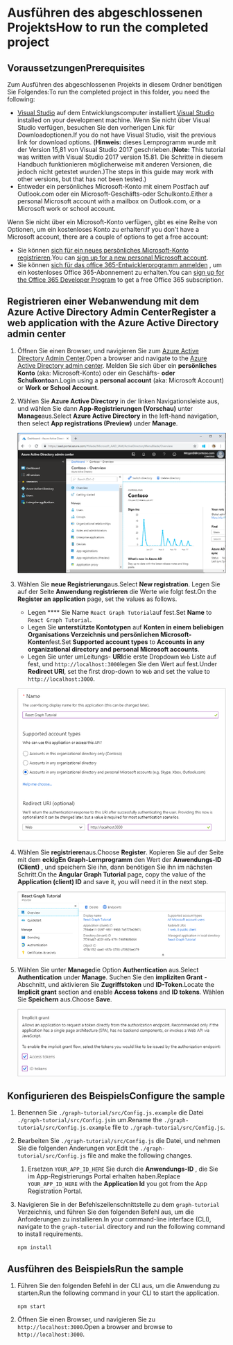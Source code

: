 # <a name="how-to-run-the-completed-project"></a><span data-ttu-id="cc6b5-101">Ausführen des abgeschlossenen Projekts</span><span class="sxs-lookup"><span data-stu-id="cc6b5-101">How to run the completed project</span></span>

## <a name="prerequisites"></a><span data-ttu-id="cc6b5-102">Voraussetzungen</span><span class="sxs-lookup"><span data-stu-id="cc6b5-102">Prerequisites</span></span>

<span data-ttu-id="cc6b5-103">Zum Ausführen des abgeschlossenen Projekts in diesem Ordner benötigen Sie Folgendes:</span><span class="sxs-lookup"><span data-stu-id="cc6b5-103">To run the completed project in this folder, you need the following:</span></span>

- <span data-ttu-id="cc6b5-104">[Visual Studio](https://visualstudio.microsoft.com/vs/) auf dem Entwicklungscomputer installiert.</span><span class="sxs-lookup"><span data-stu-id="cc6b5-104">[Visual Studio](https://visualstudio.microsoft.com/vs/) installed on your development machine.</span></span> <span data-ttu-id="cc6b5-105">Wenn Sie nicht über Visual Studio verfügen, besuchen Sie den vorherigen Link für Downloadoptionen.</span><span class="sxs-lookup"><span data-stu-id="cc6b5-105">If you do not have Visual Studio, visit the previous link for download options.</span></span> <span data-ttu-id="cc6b5-106">(**Hinweis:** dieses Lernprogramm wurde mit der Version 15,81 von Visual Studio 2017 geschrieben.</span><span class="sxs-lookup"><span data-stu-id="cc6b5-106">(**Note:** This tutorial was written with Visual Studio 2017 version 15.81.</span></span> <span data-ttu-id="cc6b5-107">Die Schritte in diesem Handbuch funktionieren möglicherweise mit anderen Versionen, die jedoch nicht getestet wurden.)</span><span class="sxs-lookup"><span data-stu-id="cc6b5-107">The steps in this guide may work with other versions, but that has not been tested.)</span></span>
- <span data-ttu-id="cc6b5-108">Entweder ein persönliches Microsoft-Konto mit einem Postfach auf Outlook.com oder ein Microsoft-Geschäfts-oder Schulkonto.</span><span class="sxs-lookup"><span data-stu-id="cc6b5-108">Either a personal Microsoft account with a mailbox on Outlook.com, or a Microsoft work or school account.</span></span>

<span data-ttu-id="cc6b5-109">Wenn Sie nicht über ein Microsoft-Konto verfügen, gibt es eine Reihe von Optionen, um ein kostenloses Konto zu erhalten:</span><span class="sxs-lookup"><span data-stu-id="cc6b5-109">If you don't have a Microsoft account, there are a couple of options to get a free account:</span></span>

- <span data-ttu-id="cc6b5-110">Sie können [sich für ein neues persönliches Microsoft-Konto registrieren](https://signup.live.com/signup?wa=wsignin1.0&rpsnv=12&ct=1454618383&rver=6.4.6456.0&wp=MBI_SSL_SHARED&wreply=https://mail.live.com/default.aspx&id=64855&cbcxt=mai&bk=1454618383&uiflavor=web&uaid=b213a65b4fdc484382b6622b3ecaa547&mkt=E-US&lc=1033&lic=1).</span><span class="sxs-lookup"><span data-stu-id="cc6b5-110">You can [sign up for a new personal Microsoft account](https://signup.live.com/signup?wa=wsignin1.0&rpsnv=12&ct=1454618383&rver=6.4.6456.0&wp=MBI_SSL_SHARED&wreply=https://mail.live.com/default.aspx&id=64855&cbcxt=mai&bk=1454618383&uiflavor=web&uaid=b213a65b4fdc484382b6622b3ecaa547&mkt=E-US&lc=1033&lic=1).</span></span>
- <span data-ttu-id="cc6b5-111">Sie können [sich für das office 365-Entwicklerprogramm anmelden](https://developer.microsoft.com/office/dev-program) , um ein kostenloses Office 365-Abonnement zu erhalten.</span><span class="sxs-lookup"><span data-stu-id="cc6b5-111">You can [sign up for the Office 365 Developer Program](https://developer.microsoft.com/office/dev-program) to get a free Office 365 subscription.</span></span>

## <a name="register-a-web-application-with-the-azure-active-directory-admin-center"></a><span data-ttu-id="cc6b5-112">Registrieren einer Webanwendung mit dem Azure Active Directory Admin Center</span><span class="sxs-lookup"><span data-stu-id="cc6b5-112">Register a web application with the Azure Active Directory admin center</span></span>

1. <span data-ttu-id="cc6b5-113">Öffnen Sie einen Browser, und navigieren Sie zum [Azure Active Directory Admin Center](https://aad.portal.azure.com).</span><span class="sxs-lookup"><span data-stu-id="cc6b5-113">Open a browser and navigate to the [Azure Active Directory admin center](https://aad.portal.azure.com).</span></span> <span data-ttu-id="cc6b5-114">Melden Sie sich über ein **persönliches Konto** (aka: Microsoft-Konto) oder ein Geschäfts- **oder Schulkonto**an.</span><span class="sxs-lookup"><span data-stu-id="cc6b5-114">Login using a **personal account** (aka: Microsoft Account) or **Work or School Account**.</span></span>

1. <span data-ttu-id="cc6b5-115">Wählen Sie **Azure Active Directory** in der linken Navigationsleiste aus, und wählen Sie dann **App-Registrierungen (Vorschau)** unter **Manage**aus.</span><span class="sxs-lookup"><span data-stu-id="cc6b5-115">Select **Azure Active Directory** in the left-hand navigation, then select **App registrations (Preview)** under **Manage**.</span></span>

    ![<span data-ttu-id="cc6b5-116">Screenshot der APP-Registrierungen</span><span class="sxs-lookup"><span data-stu-id="cc6b5-116">A screenshot of the App registrations</span></span> ](/tutorial/images/aad-portal-app-registrations.png)

1. <span data-ttu-id="cc6b5-117">Wählen Sie **neue Registrierung**aus.</span><span class="sxs-lookup"><span data-stu-id="cc6b5-117">Select **New registration**.</span></span> <span data-ttu-id="cc6b5-118">Legen Sie auf der Seite **Anwendung registrieren** die Werte wie folgt fest.</span><span class="sxs-lookup"><span data-stu-id="cc6b5-118">On the **Register an application** page, set the values as follows.</span></span>

    - <span data-ttu-id="cc6b5-119">Legen \*\*\*\* Sie Name `React Graph Tutorial`auf fest.</span><span class="sxs-lookup"><span data-stu-id="cc6b5-119">Set **Name** to `React Graph Tutorial`.</span></span>
    - <span data-ttu-id="cc6b5-120">Legen Sie **unterstützte Kontotypen** auf **Konten in einem beliebigen Organisations Verzeichnis und persönlichen Microsoft-Konten**fest.</span><span class="sxs-lookup"><span data-stu-id="cc6b5-120">Set **Supported account types** to **Accounts in any organizational directory and personal Microsoft accounts**.</span></span>
    - <span data-ttu-id="cc6b5-121">Legen Sie unter umLeitungs- **URI**die erste Dropdown `Web` Liste auf fest, und `http://localhost:3000`legen Sie den Wert auf fest.</span><span class="sxs-lookup"><span data-stu-id="cc6b5-121">Under **Redirect URI**, set the first drop-down to `Web` and set the value to `http://localhost:3000`.</span></span>

    ![Screenshot der Seite "Registrieren einer Anwendung"](/tutorial/images/aad-register-an-app.png)

1. <span data-ttu-id="cc6b5-123">Wählen Sie **registrieren**aus.</span><span class="sxs-lookup"><span data-stu-id="cc6b5-123">Choose **Register**.</span></span> <span data-ttu-id="cc6b5-124">Kopieren Sie auf der Seite mit dem **eckigEn Graph-Lernprogramm** den Wert der **Anwendungs-ID (Client)** , und speichern Sie ihn, dann benötigen Sie ihn im nächsten Schritt.</span><span class="sxs-lookup"><span data-stu-id="cc6b5-124">On the **Angular Graph Tutorial** page, copy the value of the **Application (client) ID** and save it, you will need it in the next step.</span></span>

    ![Screenshot der Anwendungs-ID der neuen App-Registrierung](/tutorial/images/aad-application-id.png)

1. <span data-ttu-id="cc6b5-126">Wählen Sie unter **Manage**die Option **Authentication** aus.</span><span class="sxs-lookup"><span data-stu-id="cc6b5-126">Select **Authentication** under **Manage**.</span></span> <span data-ttu-id="cc6b5-127">Suchen Sie den **impliziten Grant** -Abschnitt, und aktivieren Sie **Zugriffstoken** und **ID-Token**.</span><span class="sxs-lookup"><span data-stu-id="cc6b5-127">Locate the **Implicit grant** section and enable **Access tokens** and **ID tokens**.</span></span> <span data-ttu-id="cc6b5-128">Wählen Sie **Speichern** aus.</span><span class="sxs-lookup"><span data-stu-id="cc6b5-128">Choose **Save**.</span></span>

    ![Screenshot des impliziten Grant-Abschnitts](/tutorial/images/aad-implicit-grant.png)

## <a name="configure-the-sample"></a><span data-ttu-id="cc6b5-130">Konfigurieren des Beispiels</span><span class="sxs-lookup"><span data-stu-id="cc6b5-130">Configure the sample</span></span>

1. <span data-ttu-id="cc6b5-131">Benennen Sie `./graph-tutorial/src/Config.js.example` die Datei `./graph-tutorial/src/Config.js`in um.</span><span class="sxs-lookup"><span data-stu-id="cc6b5-131">Rename the `./graph-tutorial/src/Config.js.example` file to `./graph-tutorial/src/Config.js`.</span></span>
1. <span data-ttu-id="cc6b5-132">Bearbeiten Sie `./graph-tutorial/src/Config.js` die Datei, und nehmen Sie die folgenden Änderungen vor.</span><span class="sxs-lookup"><span data-stu-id="cc6b5-132">Edit the `./graph-tutorial/src/Config.js` file and make the following changes.</span></span>
    1. <span data-ttu-id="cc6b5-133">Ersetzen `YOUR_APP_ID_HERE` Sie durch die **Anwendungs-ID** , die Sie im App-Registrierungs Portal erhalten haben.</span><span class="sxs-lookup"><span data-stu-id="cc6b5-133">Replace `YOUR_APP_ID_HERE` with the **Application Id** you got from the App Registration Portal.</span></span>
1. <span data-ttu-id="cc6b5-134">Navigieren Sie in der Befehlszeilenschnittstelle zu dem `graph-tutorial` Verzeichnis, und führen Sie den folgenden Befehl aus, um die Anforderungen zu installieren.</span><span class="sxs-lookup"><span data-stu-id="cc6b5-134">In your command-line interface (CLI), navigate to the `graph-tutorial` directory and run the following command to install requirements.</span></span>

    ```Shell
    npm install
    ```

## <a name="run-the-sample"></a><span data-ttu-id="cc6b5-135">Ausführen des Beispiels</span><span class="sxs-lookup"><span data-stu-id="cc6b5-135">Run the sample</span></span>

1. <span data-ttu-id="cc6b5-136">Führen Sie den folgenden Befehl in der CLI aus, um die Anwendung zu starten.</span><span class="sxs-lookup"><span data-stu-id="cc6b5-136">Run the following command in your CLI to start the application.</span></span>

    ```Shell
    npm start
    ```

1. <span data-ttu-id="cc6b5-137">Öffnen Sie einen Browser, und navigieren Sie zu `http://localhost:3000`.</span><span class="sxs-lookup"><span data-stu-id="cc6b5-137">Open a browser and browse to `http://localhost:3000`.</span></span>
